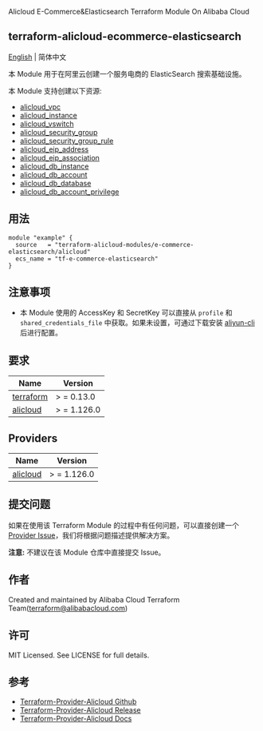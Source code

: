 Alicloud E-Commerce&Elasticsearch Terraform Module On Alibaba Cloud

terraform-alicloud-ecommerce-elasticsearch
---

[English](README.md) | 简体中文

本 Module 用于在阿里云创建一个服务电商的 ElasticSearch 搜索基础设施。

本 Module 支持创建以下资源:

* [alicloud_vpc](https://registry.terraform.io/providers/aliyun/alicloud/latest/docs/resources/vpc)
* [alicloud_instance](https://registry.terraform.io/providers/aliyun/alicloud/latest/docs/resources/instance)
* [alicloud_vswitch](https://registry.terraform.io/providers/aliyun/alicloud/latest/docs/resources/vswitch)
* [alicloud_security_group](https://registry.terraform.io/providers/aliyun/alicloud/latest/docs/resources/security_group)
* [alicloud_security_group_rule](https://registry.terraform.io/providers/aliyun/alicloud/latest/docs/resources/security_group_rule)
* [alicloud_eip_address](https://registry.terraform.io/providers/aliyun/alicloud/latest/docs/resources/eip_address)
* [alicloud_eip_association](https://registry.terraform.io/providers/aliyun/alicloud/latest/docs/resources/eip_association)
* [alicloud_db_instance](https://registry.terraform.io/providers/aliyun/alicloud/latest/docs/resources/db_instance)
* [alicloud_db_account](https://registry.terraform.io/providers/aliyun/alicloud/latest/docs/resources/db_account)
* [alicloud_db_database](https://registry.terraform.io/providers/aliyun/alicloud/latest/docs/resources/db_database)
* [alicloud_db_account_privilege](https://registry.terraform.io/providers/aliyun/alicloud/latest/docs/resources/db_account_privilege)

## 用法

```hcl
module "example" {
  source   = "terraform-alicloud-modules/e-commerce-elasticsearch/alicloud"
  ecs_name = "tf-e-commerce-elasticsearch"
}
```

## 注意事项

* 本 Module 使用的 AccessKey 和 SecretKey 可以直接从 `profile` 和 `shared_credentials_file`
  中获取。如果未设置，可通过下载安装 [aliyun-cli](https://github.com/aliyun/aliyun-cli#installation) 后进行配置。

## 要求

| Name | Version |
|------|---------|
| <a name="requirement_terraform"></a> [terraform](#requirement\_terraform) | > = 0.13.0 |
| <a name="requirement_alicloud"></a> [alicloud](#requirement\_alicloud) | > = 1.126.0 |

## Providers

| Name | Version |
|------|---------|
| <a name="provider_alicloud"></a> [alicloud](#provider\_alicloud) | > = 1.126.0 |

## 提交问题

如果在使用该 Terraform Module
的过程中有任何问题，可以直接创建一个 [Provider Issue](https://github.com/aliyun/terraform-provider-alicloud/issues/new)，我们将根据问题描述提供解决方案。

**注意:** 不建议在该 Module 仓库中直接提交 Issue。

## 作者

Created and maintained by Alibaba Cloud Terraform Team(terraform@alibabacloud.com)

## 许可

MIT Licensed. See LICENSE for full details.

## 参考

* [Terraform-Provider-Alicloud Github](https://github.com/aliyun/terraform-provider-alicloud)
* [Terraform-Provider-Alicloud Release](https://releases.hashicorp.com/terraform-provider-alicloud/)
* [Terraform-Provider-Alicloud Docs](https://registry.terraform.io/providers/aliyun/alicloud/latest/docs)